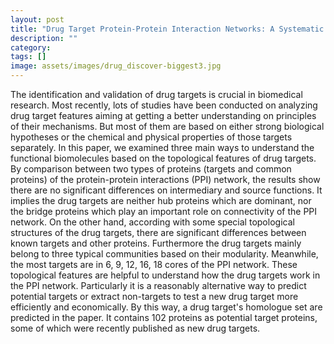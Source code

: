 ```yaml
---
layout: post
title: "Drug Target Protein-Protein Interaction Networks: A Systematic Perspective"
description: ""
category: 
tags: []
image: assets/images/drug_discover-biggest3.jpg
---
```


The identification and validation of drug targets is crucial in biomedical research. Most recently, lots of studies have been conducted on analyzing drug target features aiming at getting a better understanding on principles of their mechanisms. But most of them are based on either strong biological hypotheses or the chemical and physical properties of those targets separately. In this paper, we examined three main ways to understand the functional biomolecules based on the topological features of drug targets. By comparison between two types of proteins (targets and common proteins) of the protein-protein interactions (PPI) network, the results show there are no significant differences on intermediary and source functions. <!--excerpt--> 
It implies the drug targets are neither hub proteins which are dominant, nor the bridge proteins which play an important role on connectivity of the PPI network. On the other hand, according with some special topological structures of the drug targets, there are significant differences between known targets and other proteins. Furthermore the drug targets mainly belong to three typical communities based on their modularity. Meanwhile, the most targets are in 6, 9, 12, 16, 18 cores of the PPI network. These topological features are helpful to understand how the drug targets work in the PPI network. Particularly it is a reasonably alternative way to predict potential targets or extract non-targets to test a new drug target more efficiently and economically. By this way, a drug target's homologue set are predicted in the paper. It contains 102 proteins as potential target proteins, some of which were recently published as new drug targets.

